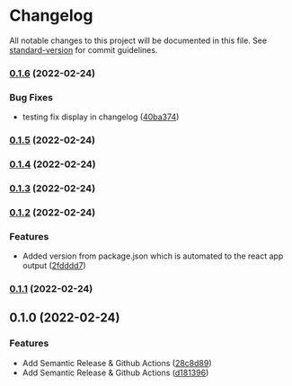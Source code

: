 # Changelog

All notable changes to this project will be documented in this file. See [standard-version](https://github.com/conventional-changelog/standard-version) for commit guidelines.

### [0.1.6](https://github.com/bangarangler/semantic-versioning/compare/v0.1.5...v0.1.6) (2022-02-24)


### Bug Fixes

* testing fix display in changelog ([40ba374](https://github.com/bangarangler/semantic-versioning/commit/40ba374c0cbf09f09fbd53a9bdcc63622fcc73a3))

### [0.1.5](https://github.com/bangarangler/semantic-versioning/compare/v0.1.4...v0.1.5) (2022-02-24)

### [0.1.4](https://github.com/bangarangler/semantic-versioning/compare/v0.1.3...v0.1.4) (2022-02-24)

### [0.1.3](https://github.com/bangarangler/semantic-versioning/compare/v0.1.2...v0.1.3) (2022-02-24)

### [0.1.2](https://github.com/bangarangler/semantic-versioning/compare/v0.1.1...v0.1.2) (2022-02-24)


### Features

* Added version from package.json which is automated to the react app output ([2fdddd7](https://github.com/bangarangler/semantic-versioning/commit/2fdddd7d638d84306a9f849f3e66fb9648d73b66))

### [0.1.1](https://github.com/bangarangler/semantic-versioning/compare/v0.1.0...v0.1.1) (2022-02-24)

## 0.1.0 (2022-02-24)


### Features

* Add Semantic Release & Github Actions ([28c8d89](https://github.com/bangarangler/semantic-versioning/commit/28c8d895c823162d530e5b8b5383ae260c706f59))
* Add Semantic Release & Github Actions ([d181396](https://github.com/bangarangler/semantic-versioning/commit/d1813960e0fdd182a57a5489665fdedc10d18c50))
